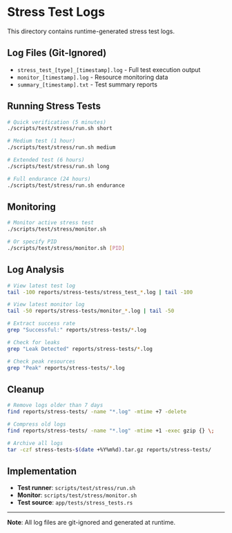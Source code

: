 # Stress Test Logs

This directory contains runtime-generated stress test logs.

## Log Files (Git-Ignored)

- `stress_test_[type]_[timestamp].log` - Full test execution output
- `monitor_[timestamp].log` - Resource monitoring data
- `summary_[timestamp].txt` - Test summary reports

## Running Stress Tests

```bash
# Quick verification (5 minutes)
./scripts/test/stress/run.sh short

# Medium test (1 hour)
./scripts/test/stress/run.sh medium

# Extended test (6 hours)
./scripts/test/stress/run.sh long

# Full endurance (24 hours)
./scripts/test/stress/run.sh endurance
```

## Monitoring

```bash
# Monitor active stress test
./scripts/test/stress/monitor.sh

# Or specify PID
./scripts/test/stress/monitor.sh [PID]
```

## Log Analysis

```bash
# View latest test log
tail -100 reports/stress-tests/stress_test_*.log | tail -100

# View latest monitor log
tail -50 reports/stress-tests/monitor_*.log | tail -50

# Extract success rate
grep "Successful:" reports/stress-tests/*.log

# Check for leaks
grep "Leak Detected" reports/stress-tests/*.log

# Check peak resources
grep "Peak" reports/stress-tests/*.log
```

## Cleanup

```bash
# Remove logs older than 7 days
find reports/stress-tests/ -name "*.log" -mtime +7 -delete

# Compress old logs
find reports/stress-tests/ -name "*.log" -mtime +1 -exec gzip {} \;

# Archive all logs
tar -czf stress-tests-$(date +%Y%m%d).tar.gz reports/stress-tests/
```

## Implementation

- **Test runner**: `scripts/test/stress/run.sh`
- **Monitor**: `scripts/test/stress/monitor.sh`
- **Test source**: `app/tests/stress_tests.rs`

---

**Note**: All log files are git-ignored and generated at runtime.
